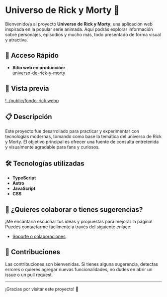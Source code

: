 # Universo de Rick y Morty 🌌

Bienvenido/a al proyecto **Universo de Rick y Morty**, una aplicación web inspirada en la popular serie animada. Aquí podrás explorar información sobre personajes, episodios y mucho más, todo presentado de forma visual y atractiva.

## 🚀 Acceso Rápido

- **Sitio web en producción:**  
  [universo-de-rick-y-morty](https://universo-de-rick-y-morty.vercel.app/)

## 📸 Vista previa

[!../public/fondo-rick.webp]()

## 📋 Descripción

Este proyecto fue desarrollado para practicar y experimentar con tecnologías modernas, tomando como base la temática del universo de Rick y Morty. El objetivo principal es ofrecer una fuente de consulta entretenida y visualmente agradable para fans y curiosos.

## 🛠️ Tecnologías utilizadas

- **TypeScript**
- **Astro**
- **JavaScript**
- **CSS**

## 🤝 ¿Quieres colaborar o tienes sugerencias?

¡Me encantaría escuchar tus ideas y propuestas para mejorar la página!  
Puedes contactarme fácilmente a través del siguiente enlace:

- [Soporte o colaboraciones](https://universo-de-rick-y-morty.vercel.app/soporte)

## 📢 Contribuciones

Las contribuciones son bienvenidas. Si tienes alguna sugerencia, detectas errores o quieres agregar nuevas funcionalidades, no dudes en abrir un issue o un pull request.

---

¡Gracias por visitar este proyecto! 🚀
